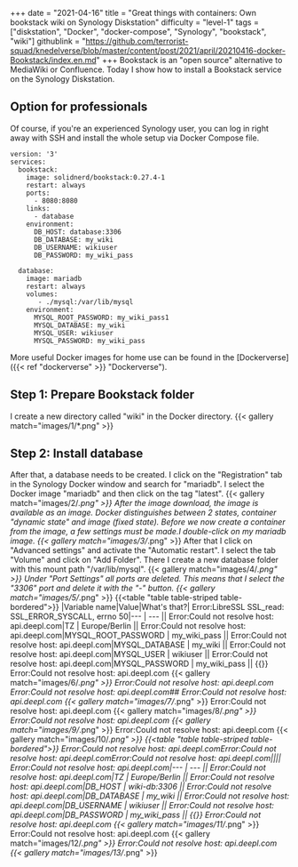 +++
date = "2021-04-16"
title = "Great things with containers: Own bookstack wiki on Synology Diskstation"
difficulty = "level-1"
tags = ["diskstation", "Docker", "docker-compose", "Synology", "bookstack", "wiki"]
githublink = "https://github.com/terrorist-squad/knedelverse/blob/master/content/post/2021/april/20210416-docker-Bookstack/index.en.md"
+++
Bookstack is an "open source" alternative to MediaWiki or Confluence. Today I show how to install a Bookstack service on the Synology Diskstation.
## Option for professionals
Of course, if you're an experienced Synology user, you can log in right away with SSH and install the whole setup via Docker Compose file.
```
version: '3'
services:
  bookstack:
    image: solidnerd/bookstack:0.27.4-1
    restart: always
    ports:
      - 8080:8080
    links:
      - database
    environment:
      DB_HOST: database:3306
      DB_DATABASE: my_wiki
      DB_USERNAME: wikiuser
      DB_PASSWORD: my_wiki_pass
      
  database:
    image: mariadb
    restart: always
    volumes:
       - ./mysql:/var/lib/mysql
    environment:
      MYSQL_ROOT_PASSWORD: my_wiki_pass1
      MYSQL_DATABASE: my_wiki
      MYSQL_USER: wikiuser
      MYSQL_PASSWORD: my_wiki_pass

```
More useful Docker images for home use can be found in the [Dockerverse]({{< ref "dockerverse" >}} "Dockerverse").
## Step 1: Prepare Bookstack folder
I create a new directory called "wiki" in the Docker directory.
{{< gallery match="images/1/*.png" >}}

## Step 2: Install database
After that, a database needs to be created. I click on the "Registration" tab in the Synology Docker window and search for "mariadb". I select the Docker image "mariadb" and then click on the tag "latest".
{{< gallery match="images/2/*.png" >}}
After the image download, the image is available as an image. Docker distinguishes between 2 states, container "dynamic state" and image (fixed state). Before we now create a container from the image, a few settings must be made.I double-click on my mariadb image.
{{< gallery match="images/3/*.png" >}}
After that I click on "Advanced settings" and activate the "Automatic restart". I select the tab "Volume" and click on "Add Folder". There I create a new database folder with this mount path "/var/lib/mysql".
{{< gallery match="images/4/*.png" >}}
Under "Port Settings" all ports are deleted. This means that I select the "3306" port and delete it with the "-" button.
{{< gallery match="images/5/*.png" >}}
{{<table "table table-striped table-bordered">}}
|Variable name|Value|What's that?|
Error:LibreSSL SSL_read: SSL_ERROR_SYSCALL, errno 50|--- | --- ||
Error:Could not resolve host: api.deepl.com|TZ	| Europe/Berlin ||
Error:Could not resolve host: api.deepl.com|MYSQL_ROOT_PASSWORD	|  my_wiki_pass ||
Error:Could not resolve host: api.deepl.com|MYSQL_DATABASE | 	my_wiki	||
Error:Could not resolve host: api.deepl.com|MYSQL_USER	|  wikiuser	||
Error:Could not resolve host: api.deepl.com|MYSQL_PASSWORD	|  my_wiki_pass	||
{{</table>}}
Error:Could not resolve host: api.deepl.com
{{< gallery match="images/6/*.png" >}}
Error:Could not resolve host: api.deepl.com
Error:Could not resolve host: api.deepl.com## 
Error:Could not resolve host: api.deepl.com
{{< gallery match="images/7/*.png" >}}
Error:Could not resolve host: api.deepl.com
{{< gallery match="images/8/*.png" >}}
Error:Could not resolve host: api.deepl.com
{{< gallery match="images/9/*.png" >}}
Error:Could not resolve host: api.deepl.com
{{< gallery match="images/10/*.png" >}}
{{<table "table table-striped table-bordered">}}
Error:Could not resolve host: api.deepl.comError:Could not resolve host: api.deepl.comError:Could not resolve host: api.deepl.com||||
Error:Could not resolve host: api.deepl.com|--- | --- ||
Error:Could not resolve host: api.deepl.com|TZ	| Europe/Berlin ||
Error:Could not resolve host: api.deepl.com|DB_HOST	| wiki-db:3306	||
Error:Could not resolve host: api.deepl.com|DB_DATABASE	| my_wiki ||
Error:Could not resolve host: api.deepl.com|DB_USERNAME	| wikiuser ||
Error:Could not resolve host: api.deepl.com|DB_PASSWORD	| my_wiki_pass	||
{{</table>}}
Error:Could not resolve host: api.deepl.com
{{< gallery match="images/11/*.png" >}}
Error:Could not resolve host: api.deepl.com
{{< gallery match="images/12/*.png" >}}
Error:Could not resolve host: api.deepl.com
{{< gallery match="images/13/*.png" >}}
